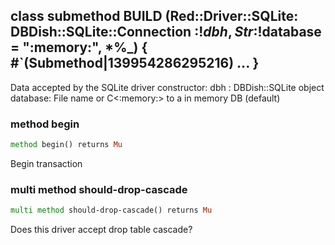 class submethod BUILD (Red::Driver::SQLite: DBDish::SQLite::Connection :$!dbh, Str :$!database = ":memory:", *%_) { #`(Submethod|139954286295216) ... }
-------------------------------------------------------------------------------------------------------------------------------------------------------

Data accepted by the SQLite driver constructor: dbh : DBDish::SQLite object database: File name or C<:memory:> to a in memory DB (default)

### method begin

```raku
method begin() returns Mu
```

Begin transaction

### multi method should-drop-cascade

```raku
multi method should-drop-cascade() returns Mu
```

Does this driver accept drop table cascade?

